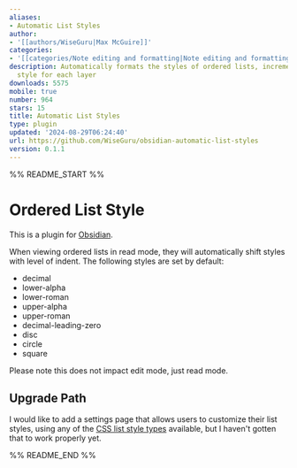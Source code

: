```yaml
---
aliases:
- Automatic List Styles
author:
- '[[authors/WiseGuru|Max McGuire]]'
categories:
- '[[categories/Note editing and formatting|Note editing and formatting]]'
description: Automatically formats the styles of ordered lists, incrementing the list
  style for each layer
downloads: 5575
mobile: true
number: 964
stars: 15
title: Automatic List Styles
type: plugin
updated: '2024-08-29T06:24:40'
url: https://github.com/WiseGuru/obsidian-automatic-list-styles
version: 0.1.1
---
```


%% README_START %%

# Ordered List Style

This is a plugin for [Obsidian](https://obsidian.md).

When viewing ordered lists in read mode, they will automatically shift styles with level of indent. The following styles are set by default: 

- decimal
- lower-alpha
- lower-roman
- upper-alpha
- upper-roman
- decimal-leading-zero
- disc
- circle
- square

Please note this does not impact edit mode, just read mode.

## Upgrade Path

I would like to add a settings page that allows users to customize their list styles, using any of the [CSS list style types](https://developer.mozilla.org/en-US/docs/Web/CSS/list-style-type) available, but I haven't gotten that to work properly yet.


%% README_END %%